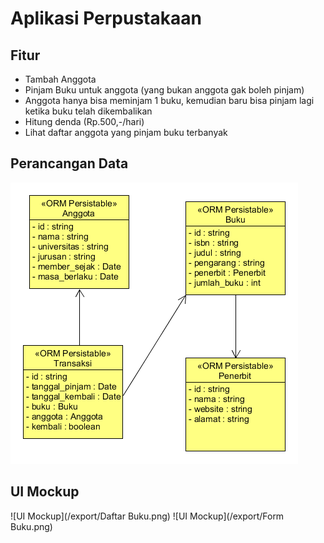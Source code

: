 # Aplikasi Perpustakaan

## Fitur

* Tambah Anggota
* Pinjam Buku untuk anggota (yang bukan anggota gak boleh pinjam)
* Anggota hanya bisa meminjam 1 buku, kemudian baru bisa pinjam lagi ketika buku telah dikembalikan
* Hitung denda (Rp.500,-/hari)
* Lihat daftar anggota yang pinjam buku terbanyak 

## Perancangan Data 

![Perancangan Data](/exports/class-diagram.png)

## UI Mockup

![UI Mockup](/export/Daftar Buku.png)
![UI Mockup](/export/Form Buku.png)